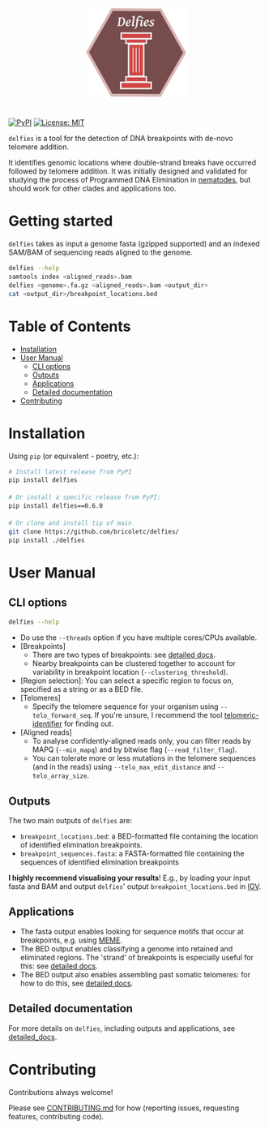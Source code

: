 <p align="center">
<img height="175" src="img/delfies_logo.png">
<h1 align="center"></h1>
</p>


[![PyPI](https://img.shields.io/pypi/v/delfies)](https://pypi.org/project/delfies/)
[![License: MIT](https://img.shields.io/badge/License-MIT-yellow.svg)](https://opensource.org/licenses/MIT)

`delfies` is a tool for the detection of DNA breakpoints with de-novo telomere addition.

It identifies genomic locations where double-strand breaks have occurred followed by telomere addition.
It was initially designed and validated for studying the process of Programmed DNA Elimination
in [nematodes](https://doi.org/10.1016/j.cub.2023.07.058), but should work for other clades and applications too.

# <a name="started"></a> Getting started

`delfies` takes as input a genome fasta (gzipped supported) and an indexed SAM/BAM of 
sequencing reads aligned to the genome.

```sh
delfies --help
samtools index <aligned_reads>.bam
delfies <genome>.fa.gz <aligned_reads>.bam <output_dir>
cat <output_dir>/breakpoint_locations.bed
```

# Table of Contents

- [Installation](#installation)
- [User Manual](#manual)
    - [CLI options](#CLI)
    - [Outputs](#outputs)
    - [Applications](#applications)
    - [Detailed documentation](#detailed_docs)
- [Contributing](#contributing)

# Installation
Using `pip` (or equivalent - poetry, etc.): 
```sh
# Install latest release from PyPI
pip install delfies

# Or install a specific release from PyPI:
pip install delfies==0.6.0

# Or clone and install tip of main
git clone https://github.com/bricoletc/delfies/
pip install ./delfies
```

# <a name="manual"></a> User Manual

## <a name="CLI"></a> CLI options

```sh
delfies --help
```

* Do use the `--threads` option if you have multiple cores/CPUs available.
* [Breakpoints]
   * There are two types of breakpoints: see [detailed docs][detailed_docs].
   * Nearby breakpoints can be clustered together to account for variability in breakpoint location (`--clustering_threshold`).
* [Region selection]: You can select a specific region to focus on, specified as a string or as a BED file.
* [Telomeres] 
    * Specify the telomere sequence for your organism using `--telo_forward_seq`. 
      If you're unsure, I recommend the tool [telomeric-identifier](https://github.com/tolkit/telomeric-identifier) for finding out.
* [Aligned reads]
    * To analyse confidently-aligned reads only, you can filter reads by MAPQ (`--min_mapq`) and by bitwise flag (`--read_filter_flag`).
    * You can tolerate more or less mutations in the telomere sequences (and in the reads) using `--telo_max_edit_distance` and `--telo_array_size`.

## Outputs

The two main outputs of `delfies` are:

- `breakpoint_locations.bed`: a BED-formatted file containing the location of identified 
   elimination breakpoints.
- `breakpoint_sequences.fasta`: a FASTA-formatted file containing the sequences 
   of identified elimination breakpoints


**I highly recommend visualising your results**! E.g., by loading your input
fasta and BAM and output `delfies`' output `breakpoint_locations.bed` in
[IGV](https://github.com/igvteam/igv).

## Applications

* The fasta output enables looking for sequence motifs that occur at breakpoints, e.g. using [MEME](https://meme-suite.org/meme/).
* The BED output enables classifying a genome into retained and eliminated regions. 
  The 'strand' of breakpoints is especially useful for this: see [detailed docs][detailed_docs].
* The BED output also enables assembling past somatic telomeres: for how to do this, see [detailed docs][detailed_docs].

## <a name="detailed_docs"></a> Detailed documentation

For more details on `delfies`, including outputs and applications, see [detailed_docs][detailed_docs].

# Contributing

Contributions always welcome! 

Please see [CONTRIBUTING.md](CONTRIBUTING.md) for how (reporting issues, requesting
features, contributing code).

[detailed_docs]: docs/detailed_manual.md
